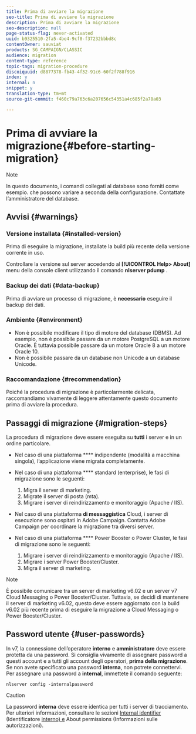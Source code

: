 ```yaml
---
title: Prima di avviare la migrazione
seo-title: Prima di avviare la migrazione
description: Prima di avviare la migrazione
seo-description: null
page-status-flag: never-activated
uuid: b9325510-2fa5-4be4-9cf0-f37232bbbd8c
contentOwner: sauviat
products: SG_CAMPAIGN/CLASSIC
audience: migration
content-type: reference
topic-tags: migration-procedure
discoiquuid: d8877378-fb43-4f32-91c6-60f2f788f916
index: y
internal: n
snippet: y
translation-type: tm+mt
source-git-commit: f460c79a763c6a207656c54351a4c685f2a78a03

---
```



# Prima di avviare la migrazione{#before-starting-migration}

>[!NOTE]
>
>In questo documento, i comandi collegati al database sono forniti come esempio. che possono variare a seconda della configurazione. Contattate l’amministratore del database.

## Avvisi {#warnings}

### Versione installata {#installed-version}

Prima di eseguire la migrazione, installate la build più recente della versione corrente in uso.

Controllare la versione sul server accedendo al **[!UICONTROL Help> About]** menu della console client utilizzando il comando **nlserver pdump** .

### Backup dei dati {#data-backup}

Prima di avviare un processo di migrazione, è **necessario** eseguire il backup dei dati.

### Ambiente {#environment}

* Non è possibile modificare il tipo di motore del database (DBMS). Ad esempio, non è possibile passare da un motore PostgreSQL a un motore Oracle. È tuttavia possibile passare da un motore Oracle 8 a un motore Oracle 10.
* Non è possibile passare da un database non Unicode a un database Unicode.

### Raccomandazione {#recommendation}

Poiché la procedura di migrazione è particolarmente delicata, raccomandiamo vivamente di leggere attentamente questo documento prima di avviare la procedura.

## Passaggi di migrazione {#migration-steps}

La procedura di migrazione deve essere eseguita su **tutti** i server e in un ordine particolare.

* Nel caso di una piattaforma **** indipendente (modalità a macchina singola), l’applicazione viene migrata completamente.
* Nel caso di una piattaforma **** standard (enterprise), le fasi di migrazione sono le seguenti:

   1. Migra il server di marketing.
   1. Migrate il server di posta (mta).
   1. Migrare i server di reindirizzamento e monitoraggio (Apache / IIS).

* Nel caso di una piattaforma **di messaggistica** Cloud, i server di esecuzione sono ospitati in Adobe Campaign. Contatta Adobe Campaign per coordinare la migrazione tra diversi server.
* Nel caso di una piattaforma **** Power Booster o Power Cluster, le fasi di migrazione sono le seguenti:

   1. Migrare i server di reindirizzamento e monitoraggio (Apache / IIS).
   1. Migrare i server Power Booster/Cluster.
   1. Migra il server di marketing.

>[!NOTE]
>
>È possibile comunicare tra un server di marketing v6.02 e un server v7 Cloud Messaging o Power Booster/Cluster. Tuttavia, se decidi di mantenere il server di marketing v6.02, questo deve essere aggiornato con la build v6.02 più recente prima di eseguire la migrazione a Cloud Messaging o Power Booster/Cluster.

## Password utente {#user-passwords}

In v7, la connessione dell’operatore **interno** e **amministratore** deve essere protetta da una password. Si consiglia vivamente di assegnare password a questi account e a tutti gli account degli operatori, **prima della migrazione**. Se non avete specificato una password **interna**, non potrete connettervi. Per assegnare una password a **internal**, immettete il comando seguente:

```
nlserver config -internalpassword
```

>[!CAUTION]
>
>La password **interna** deve essere identica per tutti i server di tracciamento. Per ulteriori informazioni, consultare le sezioni [Internal identifier](../../installation/using/campaign-server-configuration.md#internal-identifier) (Identificatore [interno) e](../../platform/using/access-management.md#about-permissions) About permissions (Informazioni sulle autorizzazioni).

